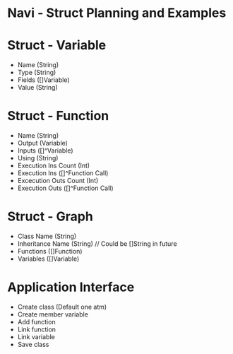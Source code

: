 # Navi - Struct Planning and Examples

# Struct - Variable
- Name (String)
- Type (String)
- Fields ([]Variable)
- Value (String)

# Struct - Function
- Name (String)
- Output (Variable)
- Inputs ([]^Variable)
- Using (String)
- Execution Ins Count (Int)
- Execution Ins ([]^Function Call)
- Excecution Outs Count (Int)
- Execution Outs ([]^Function Call)

# Struct - Graph
- Class Name (String)
- Inheritance Name (String) // Could be []String in future
- Functions ([]Function)
- Variables ([]Variable)

# Application Interface 
- Create class (Default one atm)
- Create member variable
- Add function
- Link function
- Link variable
- Save class
